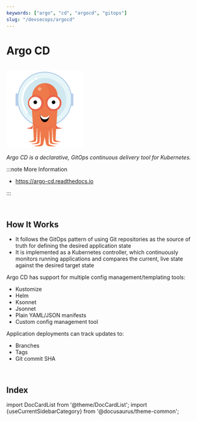```yaml
---
keywords: ["argo", "cd", "argocd", "gitops"]
slug: "/devsecops/argocd"
---
```


# Argo CD

<br/>

<div style={{textAlign: 'center'}}>

<img width="200" height="200" alt="logo" src="/img/devsecops/argo.png"/>

_Argo CD is a declarative, GitOps continuous delivery tool for Kubernetes._

</div>

:::note More Information

- https://argo-cd.readthedocs.io

:::

<br/>

## How It Works

- It follows the GitOps pattern of using Git repositories as the source of truth for defining the desired application state
- It is implemented as a Kubernetes controller, which continuously monitors running applications and compares the current, live state against the desired target state

Argo CD has support for multiple config management/templating tools:

- Kustomize
- Helm
- Ksonnet
- Jsonnet
- Plain YAML/JSON manifests
- Custom config management tool

Application deployments can track updates to:

- Branches
- Tags
- Git commit SHA

<br/>

## Index

import DocCardList from '@theme/DocCardList';
import {useCurrentSidebarCategory} from '@docusaurus/theme-common';

<DocCardList items={useCurrentSidebarCategory().items}/>
